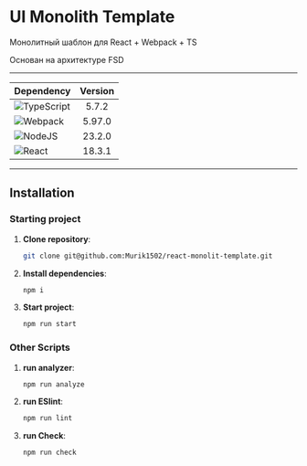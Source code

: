 # UI Monolith Template
Монолитный шаблон для React + Webpack + TS

Основан на архитектуре FSD

--- 

| Dependency  | Version   | 
|-------------|:-----------:|
| ![TypeScript](https://img.shields.io/badge/typescript-%23007ACC.svg?style=for-the-badge&logo=typescript&logoColor=white)  | 5.7.2    |
| ![Webpack](https://img.shields.io/badge/webpack-%238DD6F9.svg?style=for-the-badge&logo=webpack&logoColor=black)      | 5.97.0   |
| ![NodeJS](https://img.shields.io/badge/node.js-6DA55F?style=for-the-badge&logo=node.js&logoColor=white)   | 23.2.0  |
| ![React](https://img.shields.io/badge/react-%2320232a.svg?style=for-the-badge&logo=react&logoColor=%2361DAFB)        | 18.3.1   |

---

## Installation

### Starting project

1. **Clone repository**:

   ```bash
   git clone git@github.com:Murik1502/react-monolit-template.git
	 ```

2. **Install dependencies**:

   ```bash
   npm i
   ```

3. **Start project**:

   ```bash
   npm run start
   ```

### Other Scripts

1. **run analyzer**:

	 ```bash
   npm run analyze
   ```

2. **run ESlint**:
	
	```bash
	npm run lint
	```

3. **run Check**:

	```bash
	npm run check
	```
